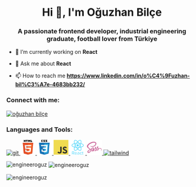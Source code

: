 <h1 align="center">Hi 👋, I'm Oğuzhan Bilçe</h1>
<h3 align="center">A passionate frontend developer, industrial engineering graduate, football lover from Türkiye</h3>

- 🔭 I’m currently working on **React**

- 💬 Ask me about **React**

- 📫 How to reach me **https://www.linkedin.com/in/o%C4%9Fuzhan-bil%C3%A7e-4683bb232/**

<h3 align="left">Connect with me:</h3>
<p align="left">
<a href="https://linkedin.com/in/oğuzhan bilçe" target="blank"><img align="center" src="https://raw.githubusercontent.com/rahuldkjain/github-profile-readme-generator/master/src/images/icons/Social/linked-in-alt.svg" alt="oğuzhan bilçe" height="30" width="40" /></a>
</p>

<h3 align="left">Languages and Tools:</h3>
<p align="left"> <a href="https://git-scm.com/" target="_blank" rel="noreferrer"> <img src="https://www.vectorlogo.zone/logos/git-scm/git-scm-icon.svg" alt="git" width="40" height="40"/> </a> <a href="https://www.w3.org/html/" target="_blank" rel="noreferrer"> <img src="https://raw.githubusercontent.com/devicons/devicon/master/icons/html5/html5-original-wordmark.svg" alt="html5" width="40" height="40"/> </a> <a href="https://www.w3schools.com/css/" target="_blank" rel="noreferrer"> <img src="https://raw.githubusercontent.com/devicons/devicon/master/icons/css3/css3-original-wordmark.svg" alt="css3" width="40" height="40"/> </a> <a href="https://developer.mozilla.org/en-US/docs/Web/JavaScript" target="_blank" rel="noreferrer"> <img src="https://raw.githubusercontent.com/devicons/devicon/master/icons/javascript/javascript-original.svg" alt="javascript" width="40" height="40"/> </a> <a href="https://reactjs.org/" target="_blank" rel="noreferrer"> <img src="https://raw.githubusercontent.com/devicons/devicon/master/icons/react/react-original-wordmark.svg" alt="react" width="40" height="40"/> </a> <a href="https://sass-lang.com" target="_blank" rel="noreferrer"> <img src="https://raw.githubusercontent.com/devicons/devicon/master/icons/sass/sass-original.svg" alt="sass" width="40" height="40"/> </a> <a href="https://tailwindcss.com/" target="_blank" rel="noreferrer"> <img src="https://www.vectorlogo.zone/logos/tailwindcss/tailwindcss-icon.svg" alt="tailwind" width="40" height="40"/> </a> </p>

<p><img align="left" src="https://github-readme-stats.vercel.app/api/top-langs?username=engineeroguz&show_icons=true&locale=en&layout=compact" alt="engineeroguz" /></p>

<p>&nbsp;<img align="center" src="https://github-readme-stats.vercel.app/api?username=engineeroguz&show_icons=true&locale=en" alt="engineeroguz" /></p>

<p><img align="center" src="https://github-readme-streak-stats.herokuapp.com/?user=engineeroguz&" alt="engineeroguz" /></p>
